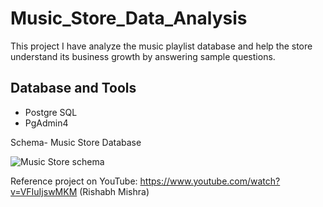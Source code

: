 # Music_Store_Data_Analysis

This project I have analyze the music playlist database and help the store understand its business growth by answering sample questions.


## Database and Tools

* Postgre SQL
* PgAdmin4

Schema- Music Store Database  

![Music Store schema](https://user-images.githubusercontent.com/68646633/233676117-2386f6d0-facd-4ede-92a0-7157cd4dfae0.png)



Reference project on YouTube: https://www.youtube.com/watch?v=VFIuIjswMKM (Rishabh Mishra)
